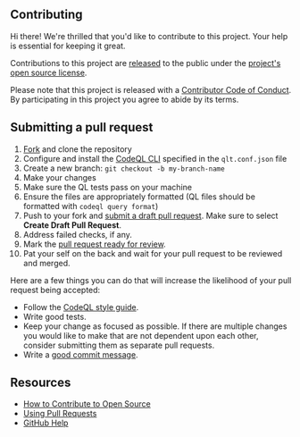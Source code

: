 ## Contributing

[fork]: https://github.com/advanced-security/codeql-sap-js/fork
[pr]: https://github.com/advanced-security/codeql-sap-js/compare
[style]: https://github.com/github/codeql/blob/main/docs/ql-style-guide.md

Hi there! We're thrilled that you'd like to contribute to this project. Your help is essential for keeping it great.

Contributions to this project are [released](https://help.github.com/articles/github-terms-of-service/#6-contributions-under-repository-license) to the public under the [project's open source license](LICENSE.txt).

Please note that this project is released with a [Contributor Code of Conduct](CODE_OF_CONDUCT.md). By participating in this project you agree to abide by its terms.

## Submitting a pull request

1. [Fork][fork] and clone the repository
1. Configure and install the [CodeQL CLI](https://github.com/github/codeql-cli-binaries/releases) specified in the `qlt.conf.json` file
1. Create a new branch: `git checkout -b my-branch-name`
1. Make your changes
1. Make sure the QL tests pass on your machine
1. Ensure the files are appropriately formatted (QL files should be formatted with `codeql query format`)
1. Push to your fork and [submit a draft pull request](https://github.com/advanced-security/codeql-sap-js/compare). Make sure to select **Create Draft Pull Request**.
7. Address failed checks, if any.
8. Mark the [pull request ready for review](https://docs.github.com/en/pull-requests/collaborating-with-pull-requests/proposing-changes-to-your-work-with-pull-requests/changing-the-stage-of-a-pull-request#marking-a-pull-request-as-ready-for-review).
9. Pat your self on the back and wait for your pull request to be reviewed and merged.

Here are a few things you can do that will increase the likelihood of your pull request being accepted:

- Follow the [CodeQL style guide][style].
- Write good tests.
- Keep your change as focused as possible. If there are multiple changes you would like to make that are not dependent upon each other, consider submitting them as separate pull requests.
- Write a [good commit message](http://tbaggery.com/2008/04/19/a-note-about-git-commit-messages.html).

## Resources

- [How to Contribute to Open Source](https://opensource.guide/how-to-contribute/)
- [Using Pull Requests](https://help.github.com/articles/about-pull-requests/)
- [GitHub Help](https://help.github.com)
